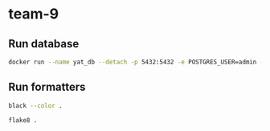# team-9

## Run database
```bash
docker run --name yat_db --detach -p 5432:5432 -e POSTGRES_USER=admin -e POSTGRES_PASSWORD=admin -e -d postgres:16
```

## Run formatters
```bash
black --color .
```

```bash
flake8 .
```
